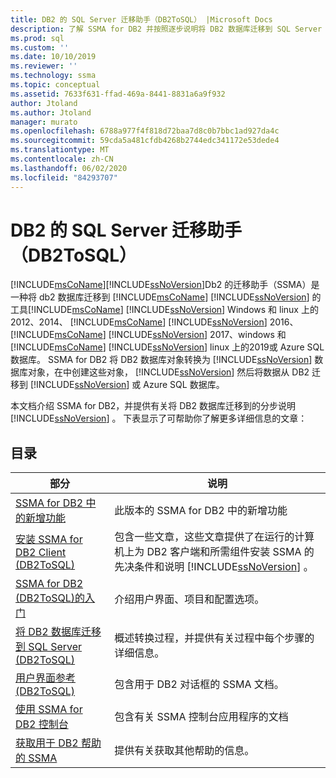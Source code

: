 ```yaml
---
title: DB2 的 SQL Server 迁移助手（DB2ToSQL） |Microsoft Docs
description: 了解 SSMA for DB2 并按照逐步说明将 DB2 数据库迁移到 SQL Server 或 Azure SQL 数据库。
ms.prod: sql
ms.custom: ''
ms.date: 10/10/2019
ms.reviewer: ''
ms.technology: ssma
ms.topic: conceptual
ms.assetid: 7633f631-ffad-469a-8441-8831a6a9f932
author: Jtoland
ms.author: Jtoland
manager: murato
ms.openlocfilehash: 6788a977f4f818d72baa7d8c0b7bbc1ad927da4c
ms.sourcegitcommit: 59cda5a481cfdb4268b2744edc341172e53dede4
ms.translationtype: MT
ms.contentlocale: zh-CN
ms.lasthandoff: 06/02/2020
ms.locfileid: "84293707"
---
```

# <a name="sql-server-migration-assistant-for-db2-db2tosql"></a>DB2 的 SQL Server 迁移助手（DB2ToSQL）
[!INCLUDE[msCoName](../../includes/msconame_md.md)][!INCLUDE[ssNoVersion](../../includes/ssnoversion-md.md)]Db2 的迁移助手（SSMA）是一种将 db2 数据库迁移到 [!INCLUDE[msCoName](../../includes/msconame_md.md)] [!INCLUDE[ssNoVersion](../../includes/ssnoversion-md.md)] 的工具[!INCLUDE[msCoName](../../includes/msconame_md.md)] [!INCLUDE[ssNoVersion](../../includes/ssnoversion-md.md)] Windows 和 linux 上的2012、2014、 [!INCLUDE[msCoName](../../includes/msconame_md.md)] [!INCLUDE[ssNoVersion](../../includes/ssnoversion-md.md)] 2016、 [!INCLUDE[msCoName](../../includes/msconame_md.md)] [!INCLUDE[ssNoVersion](../../includes/ssnoversion-md.md)] 2017、windows 和 [!INCLUDE[msCoName](../../includes/msconame_md.md)] [!INCLUDE[ssNoVersion](../../includes/ssnoversion-md.md)] linux 上的2019或 Azure SQL 数据库。 SSMA for DB2 将 DB2 数据库对象转换为 [!INCLUDE[ssNoVersion](../../includes/ssnoversion-md.md)] 数据库对象，在中创建这些对象， [!INCLUDE[ssNoVersion](../../includes/ssnoversion-md.md)] 然后将数据从 DB2 迁移到 [!INCLUDE[ssNoVersion](../../includes/ssnoversion-md.md)] 或 Azure SQL 数据库。  
  
本文档介绍 SSMA for DB2，并提供有关将 DB2 数据库迁移到的分步说明 [!INCLUDE[ssNoVersion](../../includes/ssnoversion-md.md)] 。 下表显示了可帮助你了解更多详细信息的文章：  
  
## <a name="contents"></a>目录  
  
|部分|说明|  
|-----------|---------------|
|[SSMA for DB2 中的新增功能](https://msdn.microsoft.com/1cc38f85-3caa-42d0-8c76-a380c1d15c67)|此版本的 SSMA for DB2 中的新增功能|  
|[安装 SSMA for DB2 Client &#40;DB2ToSQL&#41;](../../ssma/db2/installing-ssma-for-db2-client-db2tosql.md)|包含一些文章，这些文章提供了在运行的计算机上为 DB2 客户端和所需组件安装 SSMA 的先决条件和说明 [!INCLUDE[ssNoVersion](../../includes/ssnoversion-md.md)] 。|  
|[SSMA for DB2 &#40;DB2ToSQL&#41;的入门](../../ssma/db2/getting-started-with-ssma-for-db2-db2tosql.md)|介绍用户界面、项目和配置选项。|  
|[将 DB2 数据库迁移到 SQL Server &#40;DB2ToSQL&#41;](../../ssma/db2/migrating-db2-databases-to-sql-server-db2tosql.md)|概述转换过程，并提供有关过程中每个步骤的详细信息。|  
|[用户界面参考 &#40;DB2ToSQL&#41;](../../ssma/db2/user-interface-reference-db2tosql.md)|包含用于 DB2 对话框的 SSMA 文档。|  
|[使用 SSMA for DB2 控制台](https://msdn.microsoft.com/29d8787c-632e-4ff7-9ccc-3f7ad40480ec)|包含有关 SSMA 控制台应用程序的文档|  
|[获取用于 DB2 帮助的 SSMA](https://go.microsoft.com/fwlink/?LinkID=708538&clcid=0x409)|提供有关获取其他帮助的信息。|  
